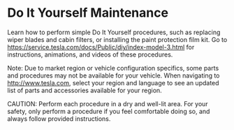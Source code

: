 # Do It Yourself Maintenance

Learn how to perform simple Do It Yourself procedures, such as replacing wiper blades and cabin filters, or installing the paint protection film kit. Go to https://service.tesla.com/docs/Public/diy/index-model-3.html for instructions, animations, and videos of these procedures.

Note: Due to market region or vehicle configuration specifics, some parts and procedures may not be available for your vehicle. When navigating to http://www.tesla.com, select your region and language to see an updated list of parts and accessories available for your region.

CAUTION: Perform each procedure in a dry and well-lit area. For your safety, only perform a procedure if you feel comfortable doing so, and always follow provided instructions.